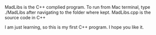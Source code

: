 MadLibs is the C++ complied program. To run from Mac terminal, type ./MadLibs after navigating to the folder where kept.
MadLibs.cpp is the source code in C++

I am just learning, so this is my first C++ program. I hope you like it.
